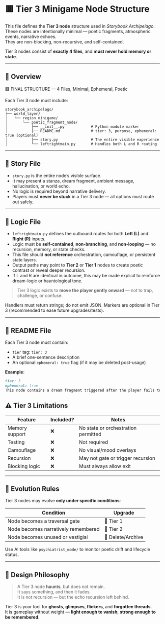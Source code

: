 <!-- Save to: storybook_archipelago/tier_3_minigame_node_structure.md -->

# 🟥 Tier 3 Minigame Node Structure

This file defines the **Tier 3 node** structure used in *Storybook Archipelago*.  
These nodes are intentionally minimal — poetic fragments, atmospheric events, narrative echoes.  
They are non-blocking, non-recursive, and self-contained.

Tier 3 nodes consist of **exactly 4 files**, and **must never hold memory or state**.

---

## 🧾 Overview

🟥 FINAL STRUCTURE — 4 Files, Minimal, Ephemeral, Poetic

Each Tier 3 node must include:

```plaintext
storybook_archipelago/
├── world_layer/
│   └── region_minigame/
│       └── poetic_fragment_node/
│           ├── __init__.py            # Python module marker
│           ├── README.md              # tier: 3, purpose, ephemeral: true (optional)
│           ├── story.py               # The entire visible experience
│           └── leftrightmain.py       # Handles both L and R routing
```

---

## 📖 Story File

- `story.py` is the entire node’s visible surface.
- It may present a stanza, dream fragment, ambient message, hallucination, or world echo.
- No logic is required beyond narrative delivery.
- Players must **never be stuck** in a Tier 3 node — all options must route out safely.

---

## 🔁 Logic File

- `leftrightmain.py` defines the outbound routes for both **Left (L)** and **Right (R)** inputs.
- Logic must be **self-contained**, **non-branching**, and **non-looping** — no recursion, memory, or state checks.
- This file should **not reference** orchestration, camouflage, or persistent state layers.
- Output paths may point to **Tier 2** or **Tier 1** nodes to create poetic contrast or reveal deeper recursion.
- If L and R are identical in outcome, this may be made explicit to reinforce dream-logic or hauntological tone.

> Tier 3 logic exists to **move the player gently onward** — not to trap, challenge, or confuse.

Handlers must return strings; do not emit JSON. Markers are optional in Tier 3 (recommended to ease future upgrades/tests).

---

## 📘 README File

Each Tier 3 node must contain:

- `tier` tag: `tier: 3`
- A brief one-sentence description
- An optional `ephemeral: true` flag (if it may be deleted post-usage)

**Example:**

```markdown
tier: 3  
ephemeral: true  
This node contains a dream fragment triggered after the player fails to remember something important.
```

## ⚠️ Tier 3 Limitations

| Feature          | Included? | Notes                                  |
|------------------|-----------|----------------------------------------|
| Memory support   | ❌        | No state or orchestration permitted    |
| Testing          | ❌        | Not required                           |
| Camouflage       | ❌        | No visual/mood overlays                |
| Recursion        | ❌        | May not gate or trigger recursion      |
| Blocking logic   | ❌        | Must always allow exit                 |

---

## 🔄 Evolution Rules

Tier 3 nodes may evolve **only under specific conditions**:

| Condition                            | Upgrade           |
|--------------------------------------|-------------------|
| Node becomes a traversal gate        | 🔺 Tier 1         |
| Node becomes narratively remembered  | 🔺 Tier 2         |
| Node becomes unused or vestigial     | 🔻 Delete/Archive |

Use AI tools like `psychiatrist_mode/` to monitor poetic drift and lifecycle status.

---

## 🧬 Design Philosophy

> A Tier 3 node **haunts**, but does not remain.  
> It says something, and then it fades.  
> It is not recursion — but the echo recursion left behind.

Tier 3 is your tool for **ghosts**, **glimpses**, **flickers**, and **forgotten threads**.  
It is gameplay without weight — **light enough to vanish**, **strong enough to be remembered**.
